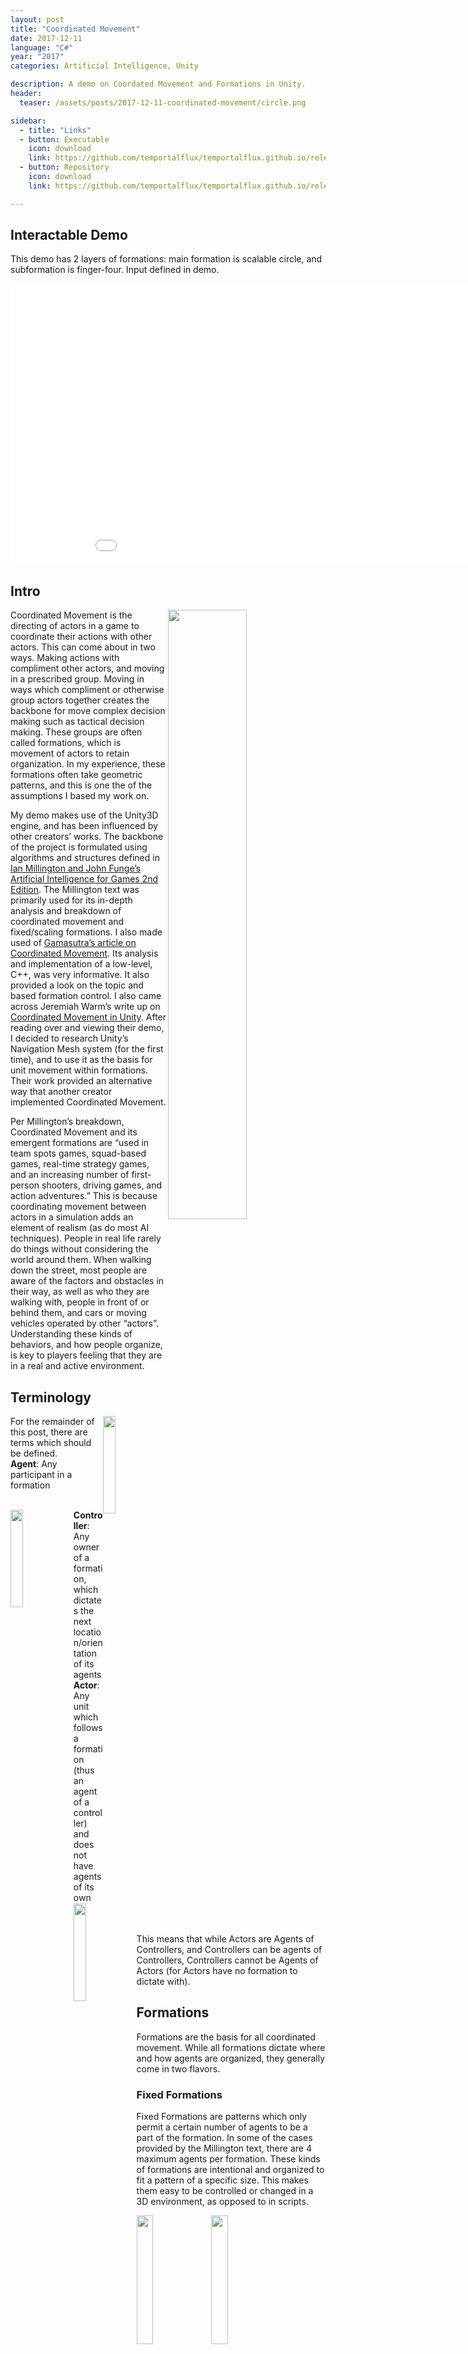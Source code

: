 ```yaml
---
layout: post
title: "Coordinated Movement"
date: 2017-12-11
language: "C#"
year: "2017"
categories: Artificial Intelligence, Unity

description: A demo on Coordated Movement and Formations in Unity.
header:
  teaser: /assets/posts/2017-12-11-coordinated-movement/circle.png

sidebar:
  - title: "Links"
  - button: Executable
    icon: download
    link: https://github.com/temportalflux/temportalflux.github.io/releases/download/download-coordinated-movement-executable/Coordinated.Movement.zip
  - button: Repository
    icon: download
    link: https://github.com/temportalflux/temportalflux.github.io/releases/download/download-coordinated-movement-repository/CoordinatedMovement.zip

---
```


<h2>Interactable Demo</h2>

This demo has 2 layers of formations: main formation is scalable circle, and subformation is finger-four. Input defined in demo.

<center>
<iframe src="{{ site.url }}{{ site.baseurl }}/assets/posts/2017-12-11-coordinated-movement/demo/index.html" style="border:0px #000000 none;" name="Coordinated Movement" scrolling="no" frameborder="1" marginheight="px" marginwidth="320px" height="450px" width="960px"></iframe>
</center>

<h2>Intro</h2>

<img src='/assets/posts/2017-12-11-coordinated-movement/line-actors.png' class='iconDetails' align="right" style="width:50%">

Coordinated Movement is the directing of actors in a game to coordinate their actions with other actors. This can come about in two ways. Making actions with compliment other actors, and moving in a prescribed group. Moving in ways which compliment or otherwise group actors together creates the backbone for move complex decision making such as tactical decision making. These groups are often called formations, which is movement of actors to retain organization. In my experience, these formations often take geometric patterns, and this is one the of the assumptions I based my work on.

My demo makes use of the Unity3D engine, and has been influenced by other creators’ works. The backbone of the project is formulated using algorithms and structures defined in <a href="https://www.amazon.com/Artificial-Intelligence-Games-Ian-Millington/dp/0123747317">Ian Millington and John Funge’s Artificial Intelligence for Games 2nd Edition</a>. The Millington text was primarily used for its in-depth analysis and breakdown of coordinated movement and fixed/scaling formations. I also made used of <a href="https://www.gamasutra.com/view/feature/131721/implementing_coordinated_movement.php?page=2">Gamasutra’s article on Coordinated Movement</a>. Its analysis and implementation of a low-level, C++, was very informative. It also provided a look on the topic and based formation control. I also came across Jeremiah Warm’s write up on <a href="http://www.jeremiahwarm.com/coordinated-movement.php">Coordinated Movement in Unity</a>. After reading over and viewing their demo, I decided to research Unity’s Navigation Mesh system (for the first time), and to use it as the basis for unit movement within formations. Their work provided an alternative way that another creator implemented Coordinated Movement.

Per Millington’s breakdown, Coordinated Movement and its emergent formations are “used in team spots games, squad-based games, real-time strategy games, and an increasing number of first-person shooters, driving games, and action adventures.” This is because coordinating movement between actors in a simulation adds an element of realism (as do most AI techniques). People in real life rarely do things without considering the world around them. When walking down the street, most people are aware of the factors and obstacles in their way, as well as who they are walking with, people in front of or behind them, and cars or moving vehicles operated by other “actors”. Understanding these kinds of behaviors, and how people organize, is key to players feeling that they are in a real and active environment.

<h2>Terminology</h2>

<img src='/assets/posts/2017-12-11-coordinated-movement/circleFingerFour.png' class='iconDetails' style="width:20%;float:right;">
<p>
For the remainder of this post, there are terms which should be defined.
<br/>
<strong>Agent</strong>: Any participant in a formation
</p>

<br/>

<span>
<img src='/assets/posts/2017-12-11-coordinated-movement/controller.png' class='iconDetails' style="width:20%;float:left;">
<strong>Controller</strong>: Any owner of a formation, which dictates the next location/orientation of its agents
</span>

<br/>

<span>
<img src='/assets/posts/2017-12-11-coordinated-movement/actor.png' class='iconDetails' style="width:20%;float:left;">
<strong>Actor</strong>: Any unit which follows a formation (thus an agent of a controller) and does not have agents of its own
</span>

<br/>
<br/>
<br/>

This means that while Actors are Agents of Controllers, and Controllers can be agents of Controllers, Controllers cannot be Agents of Actors (for Actors have no formation to dictate with).

<h2>Formations</h2>

Formations are the basis for all coordinated movement. While all formations dictate where and how agents are organized, they generally come in two flavors.

<h3>Fixed Formations</h3>

Fixed Formations are patterns which only permit a certain number of agents to be a part of the formation. In some of the cases provided by the Millington text, there are 4 maximum agents per formation. These kinds of formations are intentional and organized to fit a pattern of a specific size. This makes them easy to be controlled or changed in a 3D environment, as opposed to in scripts.

<img src='/assets/posts/2017-12-11-coordinated-movement/line.png' class='iconDetails' style="width:23%;">
<img src='/assets/posts/2017-12-11-coordinated-movement/defensiveCircle.png' class='iconDetails' style="width:23%;">
<img src='/assets/posts/2017-12-11-coordinated-movement/2cover.png' class='iconDetails' style="width:23%;">
<img src='/assets/posts/2017-12-11-coordinated-movement/fingerFour.png' class='iconDetails' style="width:23%;">

<h3>Scalable Formations</h3>

Scalable Formations are patterns which are derived from an algorithm and an unknown number of agents. These patterns are often emergent and dynamic, which while being pleasing to view and watch grow, can be harder to define and predict the behavior of.

<img src='/assets/posts/2017-12-11-coordinated-movement/circle4.png' class='iconDetails' style="width:30%;">
<img src='/assets/posts/2017-12-11-coordinated-movement/circle7.png' class='iconDetails' style="width:30%;">
<img src='/assets/posts/2017-12-11-coordinated-movement/circle12.png' class='iconDetails' style="width:30%;">

<h2>Implementation</h2>

As described in the Millington text, two-tiered hagiarchies systems help to separate the logic of pattern movement from the moving of actors to their desired targets. In my implementation, this broke agents into the categories of Controller and Actor. Controllers, while holding most or all the logic, are invisible and unaffected by actions in the world. These objects merely hold formation patterns and dictate target positions to their agents. Actors, on the other hand, are active world interactors. They participate in actions in the world and are the units which are visible to the player. They attempt to follow locations dictated to them by their Controller, and account for the movements of other Actors.

<center>
<video style="width:100%;" controls muted>
  <source src="{{ site.url }}{{ site.baseurl }}/assets/posts/2017-12-11-coordinated-movement/demoShort.mp4" type="video/mp4">
</video>
</center>

In the video above, there is one main controller and 3-6 sub-controllers (Controller Agents of the main Controller), as well as Actor Agents for each sub-controller. As the sub-controllers are added, the scalable circle formation of the main controller grows to allow the space for the sub-controllers. When the sub-controllers are removed, the main controller accounts for the change and the formation changes. For each of the sub-controllers, the formation is a “Finger-four”, and their agents are orientated to match the orientation of the image above. When the main controller moves, all the agents (sub-controllers and actors) roughly maintain their relative location to one another.

<h1>Concessions in Unity</h1>

In this implementation, I had to make some concessions to Unity as a trade of for features which are outside the scope of this demo.

<center>
<img src='/assets/posts/2017-12-11-coordinated-movement/navmesh.png' class='iconDetails' style="width:80%;">
</center>

To take advantage of Unity’s 3D space movement, I decided to use the pre-built Navigation Mesh system. This meant that each Actor and Controller has its own NavMeshAgent script to navigate the world. This enables each GameObject to operate independently, regardless of whether it is an Agent or not. Because of this independence, the multiple hierarchy system emerged (which is why Controllers can be Agents of other Controllers). Using the Navigation Mesh implementation also made Collision Avoidance possible, to show a more complete and well rounded Coordinated Movement. In having Collision Avoidance (without writing an entire algorithm myself), Actors could be smart about how they go to their targets.

<center>
<img src='/assets/posts/2017-12-11-coordinated-movement/unitMoveNav.png' class='iconDetails' style="width:50%;">
</center>

These came at a cost, however, as I removed the Drift Offset outlined by Millington. The offset restricted the Controller to a set distance from its Agents, but in using NavMeshAgent, stopping or otherwise interrupting the NavMeshAgent’s movement became counterintuitive. This means that in this implementation, Controllers can get ahead of their Agents, meaning the Player must wait for the units to catch up.

<center>
<img src='/assets/posts/2017-12-11-coordinated-movement/unitStuckNav.png' class='iconDetails' style="width:50%;">
</center>

The other concession became short-sighted children. Because the Controllers dictate the target location to their Agents every FixedUpdate, the Agents targets are changed frequently. Not only could this have a detrimental effect on calculation times of paths for agents, but if the target location of an Agent moves through a unreachable area, the unit will stop at the edge until its target is available again. In the picture above, the target passed through the area, and now the Actor is left having to path around the edge of the obstruction, whereas if it had known the target was going to be obstructed, it could have pathed around it in the first place.
